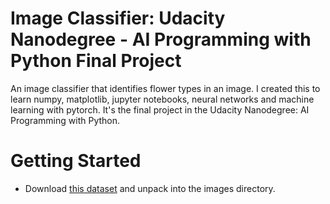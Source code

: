 # Image Classifier: Udacity Nanodegree - AI Programming with Python Final Project

An image classifier that identifies flower types in an image. I created this to learn numpy, matplotlib, jupyter notebooks, neural networks and machine learning with pytorch. It's the final project in the Udacity Nanodegree: AI Programming with Python.

# Getting Started
- Download [this dataset](http://www.robots.ox.ac.uk/~vgg/data/flowers/102/index.html) and unpack into the images directory.
